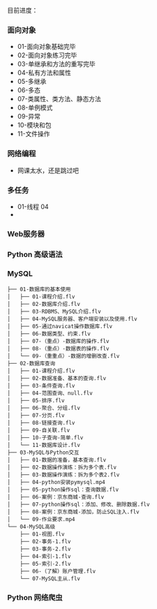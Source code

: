 目前进度：

### 面向对象

- 01-面向对象基础完毕
- 02-面向对象练习完毕
- 03-单继承和方法的重写完毕
- 04-私有方法和属性
- 05-多继承
- 06-多态
- 07-类属性、类方法、静态方法
- 08-单例模式
- 09-异常
- 10-模块和包
- 11-文件操作



### 网络编程

- 网课太水，还是跳过吧

### 多任务

- 01-线程 04
- 

### Web服务器



### Python 高级语法



### MySQL

```
├── 01-数据库的基本使用
│   ├── 01-课程介绍.flv
│   ├── 02-数据库介绍.flv
│   ├── 03-RDBMS、MySQL介绍.flv
│   ├── 04-MySQL服务器、客户端安装以及使用.flv
│   ├── 05-通过navicat操作数据库.flv
│   ├── 06-数据类型、约束.flv
│   ├── 07-（重点）-数据库的操作.flv
│   ├── 08-（重点）-数据表的操作.flv
│   └── 09-（重重点）-数据的增删改查.flv
├── 02-数据库查询
│   ├── 01-课程介绍.flv
│   ├── 02-数据准备、基本的查询.flv
│   ├── 03-条件查询.flv
│   ├── 04-范围查询、null.flv
│   ├── 05-排序.flv
│   ├── 06-聚合、分组.flv
│   ├── 07-分页.flv
│   ├── 08-链接查询.flv
│   ├── 09-自关联.flv
│   ├── 10-子查询-简单.flv
│   └── 11-数据库设计.flv
├── 03-MySQL与Python交互
│   ├── 01-数据的准备，基本查询.flv
│   ├── 02-数据操作演练：拆为多个表.flv
│   ├── 03-数据操作演练：拆为多个表2.flv
│   ├── 04-python安装pymysql.mp4
│   ├── 05-python操作sql：查询数据.flv
│   ├── 06-案例：京东商城-查询.flv
│   ├── 07-python操作sql：添加、修改、删除数据.flv
│   ├── 08-案例：京东商城-添加，防止SQL注入.flv
│   └── 09-作业要求.mp4
└── 04-MySQL高级
    ├── 01-视图.flv
    ├── 02-事务-1.flv
    ├── 03-事务-2.flv
    ├── 04-索引-1.flv
    ├── 05-索引-2.flv
    ├── 06-（了解）账户管理.flv
    └── 07-MySQL主从.flv
```



### Python 网络爬虫




